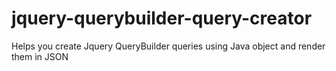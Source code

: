 # jquery-querybuilder-query-creator
Helps you create Jquery QueryBuilder queries using Java object and render them in JSON
